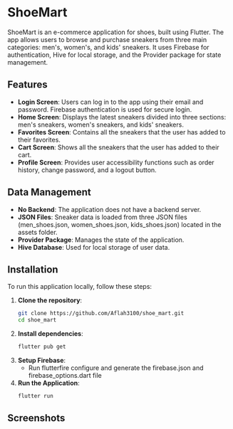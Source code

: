 # ShoeMart

ShoeMart is an e-commerce application for shoes, built using Flutter. The app allows users to browse and purchase sneakers from three main categories: men's, women's, and kids' sneakers. It uses Firebase for authentication, Hive for local storage, and the Provider package for state management.

## Features

- **Login Screen**: Users can log in to the app using their email and password. Firebase authentication is used for secure login.
- **Home Screen**: Displays the latest sneakers divided into three sections: men's sneakers, women's sneakers, and kids' sneakers.
- **Favorites Screen**: Contains all the sneakers that the user has added to their favorites.
- **Cart Screen**: Shows all the sneakers that the user has added to their cart.
- **Profile Screen**: Provides user accessibility functions such as order history, change password, and a logout button.

## Data Management

- **No Backend**: The application does not have a backend server.
- **JSON Files**: Sneaker data is loaded from three JSON files (men_shoes.json, women_shoes.json, kids_shoes.json) located in the assets folder.
- **Provider Package**: Manages the state of the application.
- **Hive Database**: Used for local storage of user data.

## Installation

To run this application locally, follow these steps:

1. **Clone the repository**:
   ```bash
   git clone https://github.com/Aflah3100/shoe_mart.git
   cd shoe_mart
2. **Install dependencies**:
   ```bash
   flutter pub get
3. **Setup Firebase**:
   - Run flutterfire configure and generate the firebase.json and firebase_options.dart file
4. **Run the Application**:
   ```bash
   flutter run

## Screenshots
   

